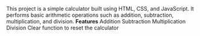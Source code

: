 This project is a simple calculator built using HTML, CSS, and JavaScript. It performs basic arithmetic operations such as addition, subtraction, multiplication, and division. 
**Features**
Addition
Subtraction
Multiplication
Division
Clear function to reset the calculator
